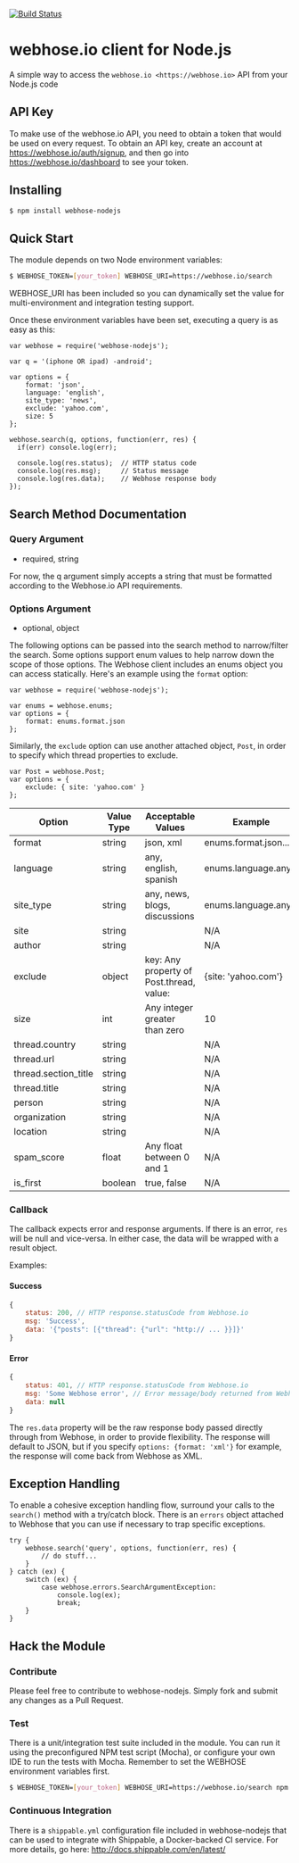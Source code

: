 [![Build Status](https://api.shippable.com/projects/54f527155ab6cc135290d816/badge?branchName=develop)](https://app.shippable.com/projects/54f527155ab6cc135290d816/builds/latest)

webhose.io client for Node.js
============================

A simple way to access the `webhose.io <https://webhose.io>` API from your Node.js code

API Key
-------

To make use of the webhose.io API, you need to obtain a token that would be
used on every request. To obtain an API key, create an account at
https://webhose.io/auth/signup, and then go into
https://webhose.io/dashboard to see your token.

Installing
----------
```bash
$ npm install webhose-nodejs
```

Quick Start
-----------
The module depends on two Node environment variables:
```bash
$ WEBHOSE_TOKEN=[your_token] WEBHOSE_URI=https://webhose.io/search
```
WEBHOSE_URI has been included so you can dynamically set the value for multi-environment and integration testing support.

Once these environment variables have been set, executing a query is as easy as this:
```node
var webhose = require('webhose-nodejs');

var q = '(iphone OR ipad) -android';

var options = {
    format: 'json',
    language: 'english',
    site_type: 'news',
    exclude: 'yahoo.com',
    size: 5
};

webhose.search(q, options, function(err, res) {
  if(err) console.log(err);
  
  console.log(res.status);  // HTTP status code
  console.log(res.msg);     // Status message
  console.log(res.data);    // Webhose response body
});
```

Search Method Documentation
----------------------------
### Query Argument
 - required, string

For now, the q argument simply accepts a string that must be formatted according to the Webhose.io API requirements.

### Options Argument
 - optional, object

The following options can be passed into the search method to narrow/filter the search. Some options support enum values to help narrow down the scope of those options. The Webhose client includes an enums object you can access statically. Here's an example using the `format` option:

```node
var webhose = require('webhose-nodejs');

var enums = webhose.enums;
var options = {
    format: enums.format.json
};
```

Similarly, the `exclude` option can use another attached object, `Post`, in order to specify which thread properties to exclude.

```node
var Post = webhose.Post;
var options = {
    exclude: { site: 'yahoo.com' }
};
```

Option                  | Value Type    | Acceptable Values             | Example
------------------------| --------------| ------------------------------|----------------------
format                  | string        | json, xml                     | enums.format.json...
language                | string        | any, english, spanish         | enums.language.any...
site_type               | string        | any, news, blogs, discussions | enums.language.any...
site                    | string        | <passthrough>                 | N/A
author                  | string        | <passthrough>                 | N/A
exclude                 | object        | key: Any property of Post.thread, value: <passthrough>| {site: 'yahoo.com'}
size                    | int           | Any integer greater than zero | 10
thread.country          | string        | <passthrough>                 | N/A
thread.url              | string        | <passthrough>                 | N/A
thread.section_title    | string        | <passthrough>                 | N/A
thread.title            | string        | <passthrough>                 | N/A
person                  | string        | <passthrough>                 | N/A
organization            | string        | <passthrough>                 | N/A
location                | string        | <passthrough>                 | N/A
spam_score              | float         | Any float between 0 and 1     | N/A
is_first                | boolean       | true, false                   | N/A

### Callback
The callback expects error and response arguments. If there is an error, `res` will be null and vice-versa. In either case, the data will be wrapped with a result object.

Examples:

#### Success
```js
{
    status: 200, // HTTP response.statusCode from Webhose.io
    msg: 'Success',
    data: '{"posts": [{"thread": {"url": "http:// ... }}]}'
}
```

#### Error
```js
{
    status: 401, // HTTP response.statusCode from Webhose.io
    msg: 'Some Webhose error', // Error message/body returned from Webhose.io
    data: null
}
```

The `res.data` property will be the raw response body passed directly through from Webhose, in order to provide flexibility. The response will default to JSON, but if you specify `options: {format: 'xml'}` for example, the response will come back from Webhose as XML.

Exception Handling
-------
To enable a cohesive exception handling flow, surround your calls to the `search()` method with a try/catch block. There is an `errors` object attached to Webhose that you can use if necessary to trap specific exceptions.

```node
try {
    webhose.search('query', options, function(err, res) {
        // do stuff...
    }
} catch (ex) {
    switch (ex) {
        case webhose.errors.SearchArgumentException:
            console.log(ex);
            break;
    }
}
```

Hack the Module
-------
### Contribute
Please feel free to contribute to webhose-nodejs. Simply fork and submit any changes as a Pull Request.

### Test
There is a unit/integration test suite included in the module. You can run it using the preconfigured NPM test script (Mocha), or configure your own IDE to run the tests with Mocha. Remember to set the WEBHOSE environment variables first.

```bash
$ WEBHOSE_TOKEN=[your_token] WEBHOSE_URI=https://webhose.io/search npm test
```

### Continuous Integration
There is a `shippable.yml` configuration file included in webhose-nodejs that can be used to integrate with Shippable, a Docker-backed CI service. For more details, go here:
http://docs.shippable.com/en/latest/
